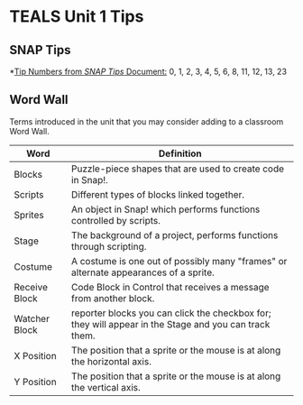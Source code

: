 # TEALS Unit 1 Tips

## SNAP Tips
*[Tip Numbers from *SNAP Tips* Document:](https://github.com/TEALSK12/introduction-to-computer-science/blob/master/Snap%20Tips.docx?raw=true) 0, 1, 2, 3, 4,  5, 6, 8, 11, 12, 13, 23

## Word Wall
Terms introduced in the unit that you may consider adding to a classroom Word Wall.

| Word     | Definition                                 |
| ------------- | --------------------------------------------- |
| Blocks     |  Puzzle-piece shapes that are used to create code in Snap!. | 
| Scripts     | Different types of blocks linked together. |
| Sprites     |  An object in Snap! which performs functions controlled by scripts. | 
| Stage     |  The background of a project, performs functions through scripting. | 
| Costume     |  A costume is one out of possibly many "frames" or alternate appearances of a sprite. | 
| Receive Block  | Code Block in Control that receives a message from another block. | 
| Watcher Block | reporter blocks you can click the checkbox for; they will appear in the Stage and you can track them. | 
| X Position     |  The position that a sprite or the mouse is at along the horizontal axis. | 
| Y Position     | The position that a sprite or the mouse is at along the vertical axis. | 
